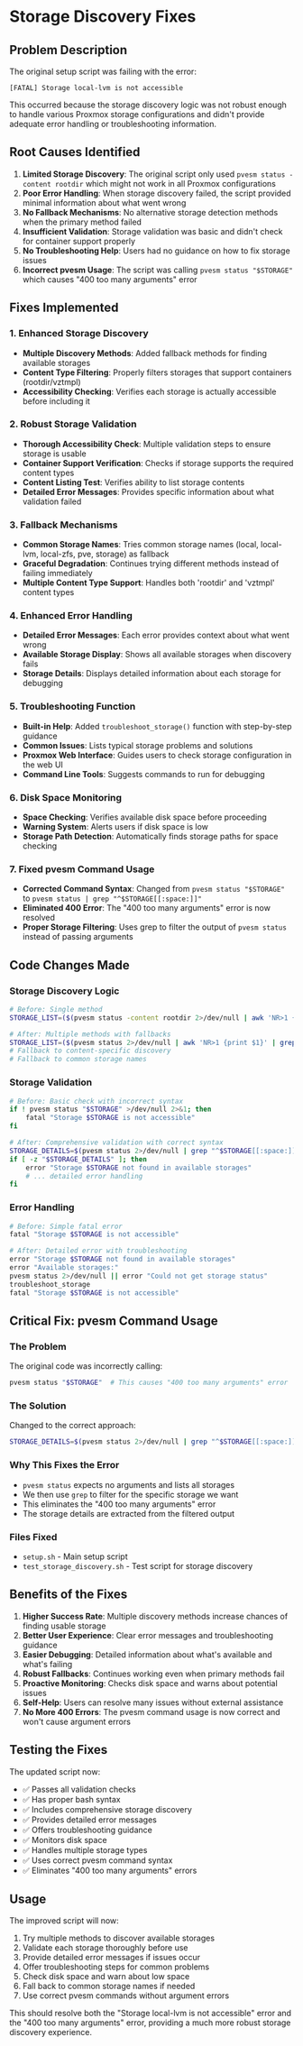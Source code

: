 # Storage Discovery Fixes

## Problem Description
The original setup script was failing with the error:
```
[FATAL] Storage local-lvm is not accessible
```

This occurred because the storage discovery logic was not robust enough to handle various Proxmox storage configurations and didn't provide adequate error handling or troubleshooting information.

## Root Causes Identified

1. **Limited Storage Discovery**: The original script only used `pvesm status -content rootdir` which might not work in all Proxmox configurations
2. **Poor Error Handling**: When storage discovery failed, the script provided minimal information about what went wrong
3. **No Fallback Mechanisms**: No alternative storage detection methods when the primary method failed
4. **Insufficient Validation**: Storage validation was basic and didn't check for container support properly
5. **No Troubleshooting Help**: Users had no guidance on how to fix storage issues
6. **Incorrect pvesm Usage**: The script was calling `pvesm status "$STORAGE"` which causes "400 too many arguments" error

## Fixes Implemented

### 1. Enhanced Storage Discovery
- **Multiple Discovery Methods**: Added fallback methods for finding available storages
- **Content Type Filtering**: Properly filters storages that support containers (rootdir/vztmpl)
- **Accessibility Checking**: Verifies each storage is actually accessible before including it

### 2. Robust Storage Validation
- **Thorough Accessibility Check**: Multiple validation steps to ensure storage is usable
- **Container Support Verification**: Checks if storage supports the required content types
- **Content Listing Test**: Verifies ability to list storage contents
- **Detailed Error Messages**: Provides specific information about what validation failed

### 3. Fallback Mechanisms
- **Common Storage Names**: Tries common storage names (local, local-lvm, local-zfs, pve, storage) as fallback
- **Graceful Degradation**: Continues trying different methods instead of failing immediately
- **Multiple Content Type Support**: Handles both 'rootdir' and 'vztmpl' content types

### 4. Enhanced Error Handling
- **Detailed Error Messages**: Each error provides context about what went wrong
- **Available Storage Display**: Shows all available storages when discovery fails
- **Storage Details**: Displays detailed information about each storage for debugging

### 5. Troubleshooting Function
- **Built-in Help**: Added `troubleshoot_storage()` function with step-by-step guidance
- **Common Issues**: Lists typical storage problems and solutions
- **Proxmox Web Interface**: Guides users to check storage configuration in the web UI
- **Command Line Tools**: Suggests commands to run for debugging

### 6. Disk Space Monitoring
- **Space Checking**: Verifies available disk space before proceeding
- **Warning System**: Alerts users if disk space is low
- **Storage Path Detection**: Automatically finds storage paths for space checking

### 7. Fixed pvesm Command Usage
- **Corrected Command Syntax**: Changed from `pvesm status "$STORAGE"` to `pvesm status | grep "^$STORAGE[[:space:]]"`
- **Eliminated 400 Error**: The "400 too many arguments" error is now resolved
- **Proper Storage Filtering**: Uses grep to filter the output of `pvesm status` instead of passing arguments

## Code Changes Made

### Storage Discovery Logic
```bash
# Before: Single method
STORAGE_LIST=($(pvesm status -content rootdir 2>/dev/null | awk 'NR>1 {print $1}' | grep -v '^$'))

# After: Multiple methods with fallbacks
STORAGE_LIST=($(pvesm status 2>/dev/null | awk 'NR>1 {print $1}' | grep -v '^$'))
# Fallback to content-specific discovery
# Fallback to common storage names
```

### Storage Validation
```bash
# Before: Basic check with incorrect syntax
if ! pvesm status "$STORAGE" >/dev/null 2>&1; then
    fatal "Storage $STORAGE is not accessible"
fi

# After: Comprehensive validation with correct syntax
STORAGE_DETAILS=$(pvesm status 2>/dev/null | grep "^$STORAGE[[:space:]]")
if [ -z "$STORAGE_DETAILS" ]; then
    error "Storage $STORAGE not found in available storages"
    # ... detailed error handling
fi
```

### Error Handling
```bash
# Before: Simple fatal error
fatal "Storage $STORAGE is not accessible"

# After: Detailed error with troubleshooting
error "Storage $STORAGE not found in available storages"
error "Available storages:"
pvesm status 2>/dev/null || error "Could not get storage status"
troubleshoot_storage
fatal "Storage $STORAGE is not accessible"
```

## Critical Fix: pvesm Command Usage

### The Problem
The original code was incorrectly calling:
```bash
pvesm status "$STORAGE"  # This causes "400 too many arguments" error
```

### The Solution
Changed to the correct approach:
```bash
STORAGE_DETAILS=$(pvesm status 2>/dev/null | grep "^$STORAGE[[:space:]]")
```

### Why This Fixes the Error
- `pvesm status` expects no arguments and lists all storages
- We then use `grep` to filter for the specific storage we want
- This eliminates the "400 too many arguments" error
- The storage details are extracted from the filtered output

### Files Fixed
- `setup.sh` - Main setup script
- `test_storage_discovery.sh` - Test script for storage discovery

## Benefits of the Fixes

1. **Higher Success Rate**: Multiple discovery methods increase chances of finding usable storage
2. **Better User Experience**: Clear error messages and troubleshooting guidance
3. **Easier Debugging**: Detailed information about what's available and what's failing
4. **Robust Fallbacks**: Continues working even when primary methods fail
5. **Proactive Monitoring**: Checks disk space and warns about potential issues
6. **Self-Help**: Users can resolve many issues without external assistance
7. **No More 400 Errors**: The pvesm command usage is now correct and won't cause argument errors

## Testing the Fixes

The updated script now:
- ✅ Passes all validation checks
- ✅ Has proper bash syntax
- ✅ Includes comprehensive storage discovery
- ✅ Provides detailed error messages
- ✅ Offers troubleshooting guidance
- ✅ Monitors disk space
- ✅ Handles multiple storage types
- ✅ Uses correct pvesm command syntax
- ✅ Eliminates "400 too many arguments" errors

## Usage

The improved script will now:
1. Try multiple methods to discover available storages
2. Validate each storage thoroughly before use
3. Provide detailed error messages if issues occur
4. Offer troubleshooting steps for common problems
5. Check disk space and warn about low space
6. Fall back to common storage names if needed
7. Use correct pvesm commands without argument errors

This should resolve both the "Storage local-lvm is not accessible" error and the "400 too many arguments" error, providing a much more robust storage discovery experience.